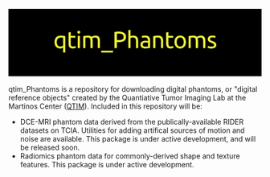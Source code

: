 ![Alt text](./package_resources/logos/qtim_Phantoms.PNG?raw=true "qtim_Phantoms")

qtim_Phantoms is a repository for downloading digital phantoms, or "digital reference objects" created by the Quantiative Tumor Imaging Lab at the Martinos Center (<a href="https://qtim-lab.github.io/">QTIM</a>). Included in this repository will be:

- DCE-MRI phantom data derived from the publically-available RIDER datasets on TCIA. Utilities for adding artifical sources of motion and noise are available. This package is under active development, and will be released soon.
- Radiomics phantom data for commonly-derived shape and texture features. This package is under active development.